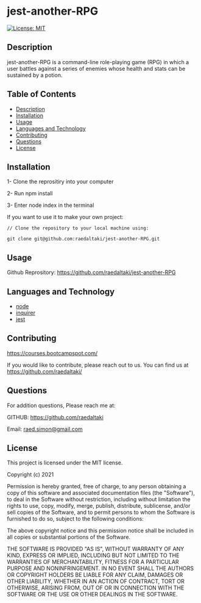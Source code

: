 # jest-another-RPG

  [![License: MIT](https://img.shields.io/badge/License-MIT-yellow.svg)](https://opensource.org/licenses/MIT)


  ## Description

  jest-another-RPG is a command-line role-playing game (RPG) in which a user battles against a series of enemies whose health and stats can be sustained by a potion.

  
  ## Table of Contents

- [Description](#description)
- [Installation](#installation)
- [Usage](#usage)
- [Languages and Technology](#languages-and-technology)
- [Contributing](#contributing)
- [Questions](#Questions)
- [License](#license)


 ## Installation

  1- Clone the reprositiry into your computer

  2- Run npm install

  3- Enter node index in the terminal 

If you want to use it to make your own project:

```
// Clone the repository to your local machine using:

git clone git@github.com:raedaltaki/jest-another-RPG.git
```

## Usage


  Github Reprository: https://github.com/raedaltaki/jest-another-RPG


## Languages and Technology

- [node](https://nodejs.org/en/ "node")<br />
- [inquirer](https://www.npmjs.com/package/inquirer "inquirer")<br />
- [jest](https://jestjs.io/ "jest")<br />



## Contributing

https://courses.bootcampspot.com/

If you would like to contribute, please reach out to us. You can find us at https://github.com/raedaltaki/

## Questions

For addition questions, Please reach me at:

GITHUB: https://github.com/raedaltaki
  
Email: raed.simon@gmail.com

## License

This project is licensed under the MIT license.

Copyright (c) 2021 

Permission is hereby granted, free of charge, to any person obtaining a copy of this software and associated documentation files (the "Software"), to deal in the Software without restriction, including without limitation the rights to use, copy, modify, merge, publish, distribute, sublicense, and/or sell copies of the Software, and to permit persons to whom the Software is furnished to do so, subject to the following conditions:

The above copyright notice and this permission notice shall be included in all copies or substantial portions of the Software.

THE SOFTWARE IS PROVIDED "AS IS", WITHOUT WARRANTY OF ANY KIND, EXPRESS OR IMPLIED, INCLUDING BUT NOT LIMITED TO THE WARRANTIES OF MERCHANTABILITY, FITNESS FOR A PARTICULAR PURPOSE AND NONINFRINGEMENT. IN NO EVENT SHALL THE AUTHORS OR COPYRIGHT HOLDERS BE LIABLE FOR ANY CLAIM, DAMAGES OR OTHER LIABILITY, WHETHER IN AN ACTION OF CONTRACT, TORT OR OTHERWISE, ARISING FROM, OUT OF OR IN CONNECTION WITH THE SOFTWARE OR THE USE OR OTHER DEALINGS IN THE SOFTWARE.